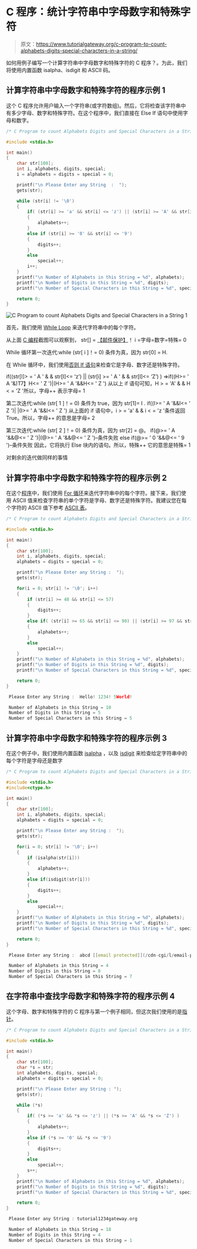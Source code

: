 # C 程序：统计字符串中字母数字和特殊字符

> 原文：<https://www.tutorialgateway.org/c-program-to-count-alphabets-digits-special-characters-in-a-string/>

如何用例子编写一个计算字符串中字母数字和特殊字符的 C 程序？。为此，我们将使用内置函数 isalpha、isdigit 和 ASCII 码。

## 计算字符串中字母数字和特殊字符的程序示例 1

这个 C 程序允许用户输入一个字符串(或字符数组)。然后，它将检查该字符串中有多少字母、数字和特殊字符。在这个程序中，我们直接在 Else If 语句中使用字母和数字。

```c
/* C Program to count Alphabets Digits and Special Characters in a String */

#include <stdio.h>

int main()
{
  	char str[100];
  	int i, alphabets, digits, special;
  	i = alphabets = digits = special = 0;

  	printf("\n Please Enter any String  :  ");
  	gets(str);

  	while (str[i] != '\0')
  	{
  		if( (str[i] >= 'a' && str[i] <= 'z') || (str[i] >= 'A' && str[i] <= 'Z') )
  		{
  			alphabets++;  	
 		}
  		else if (str[i] >= '0' && str[i] <= '9')
  		{
  			digits++;  	
  		}    
  		else
    		special++;
    	i++;
	}
    printf("\n Number of Alphabets in this String = %d", alphabets);  
	printf("\n Number of Digits in this String = %d", digits);  
	printf("\n Number of Special Characters in this String = %d", special);  	

  	return 0;
}
```

![C Program to count Alphabets Digits and Special Characters in a String 1](img/85f56453d2e60f616cfea7d4190149e5.png)

首先，我们使用 [While Loop](https://www.tutorialgateway.org/while-loop-in-c/) 来迭代字符串中的每个字符。

从上面 [C 编程](https://www.tutorialgateway.org/c-programming/)截图可以观察到，
str[] = [【邮件保护】](/cdn-cgi/l/email-protection)！
i =字母=数字=特殊= 0

While 循环第一次迭代:while (str[ i ]！= 0)
条件为真，因为 str[0] = H.

在 While 循环中，我们使用[否则 If 语句](https://www.tutorialgateway.org/if-else-statement-in-c/)来检查它是字母、数字还是特殊字符。

if((str[I]> = ' A ' & & str[I]<= ‘z’) || (str[i] >= ' A ' & & str[I]<= ‘Z’) )
=>if((H>= ' A '&)T7】H<= ' Z ')|(H>= ' A '&&H<= ' Z ')
从以上 if 语句可知，H > = 'A' & & H < = 'Z '所以，字母++
表示字母= 1

第二次迭代:while (str[ 1 ]！= 0)
条件为 true，因为 str[1]= I .
if((I>= ' A '&&I<= ' Z ')| |(I>= ' A '&&I<= ' Z ')
从上面的 if 语句中，i > = 'a' & & i < = 'z '条件返回 True。所以，字母++
的意思是字母= 2

第三次迭代:while (str[ 2 ]！= 0)
条件为真，因为 str[2] = @。
if(@>= ' A '&&@<= ' Z ')|(@>= ' A '&&@<= ' Z ')–条件失败
else if(@>= ' 0 '&&@<= ' 9 ')–条件失败
因此，它将执行 Else 块内的语句。所以，特殊++
它的意思是特殊= 1

对剩余的迭代做同样的事情

## 计算字符串中字母数字和特殊字符的程序示例 2

在这个[程序](https://www.tutorialgateway.org/c-programming-examples/)中，我们使用 [For 循环](https://www.tutorialgateway.org/for-loop-in-c-programming/)来迭代字符串中的每个字符。接下来，我们使用 ASCII 值来检查字符串的单个字符是字母、数字还是特殊字符。我建议您在每个字符的 ASCII 值下参考 [ASCII 表](https://www.tutorialgateway.org/ascii-table/)。

```c
/* C Program to count Alphabets Digits and Special Characters in a String */

#include <stdio.h>

int main()
{
  	char str[100];
  	int i, alphabets, digits, special;
  	alphabets = digits = special = 0;

  	printf("\n Please Enter any String :  ");
  	gets(str);

  	for(i = 0; str[i] != '\0'; i++)
  	{
  		if (str[i] >= 48 && str[i] <= 57)
  		{
  			digits++;  	
 		}
  		else if( (str[i] >= 65 && str[i] <= 90) || (str[i] >= 97 && str[i] <= 122) )
  		{
  			alphabets++; 	
  		}    
  		else
    		special++;
	}
    printf("\n Number of Alphabets in this String = %d", alphabets);  
	printf("\n Number of Digits in this String = %d", digits);  
	printf("\n Number of Special Characters in this String = %d", special);  	

  	return 0;
}
```

```c
 Please Enter any String :  Hello! 1234! 5World!

 Number of Alphabets in this String = 10
 Number of Digits in this String = 5
 Number of Special Characters in this String = 5
```

## 计算字符串中字母数字和特殊字符的程序示例 3

在这个例子中，我们使用内置函数 [isalpha](https://www.tutorialgateway.org/isalpha-in-c-programming/) ，以及 [isdigit](https://www.tutorialgateway.org/isdigit-in-c-programming/) 来检查给定字符串中的每个字符是字母还是数字

```c
/* C Program to count Alphabets Digits and Special Characters in a String */

#include <stdio.h>
#include<ctype.h>

int main()
{
  	char str[100];
  	int i, alphabets, digits, special;
  	alphabets = digits = special = 0;

  	printf("\n Please Enter any String :  ");
  	gets(str);

  	for(i = 0; str[i] != '\0'; i++)
  	{
  		if (isalpha(str[i]))
  		{
  			alphabets++;  	
 		}
  		else if(isdigit(str[i]))
  		{
  			digits++; 	
  		}    
  		else
    		special++;
	}
    printf("\n Number of Alphabets in this String = %d", alphabets);  
	printf("\n Number of Digits in this String = %d", digits);  
	printf("\n Number of Special Characters in this String = %d", special);  	

  	return 0;
}
```

```c
 Please Enter any String :  abcd [[email protected]](/cdn-cgi/l/email-protection)#$ 14789235

 Number of Alphabets in this String = 4
 Number of Digits in this String = 8
 Number of Special Characters in this String = 7
```

## 在字符串中查找字母数字和特殊字符的程序示例 4

这个字母、数字和特殊字符的 C 程序与第一个例子相同，但这次我们使用的是[指针](https://www.tutorialgateway.org/pointers-in-c/)。

```c
/* C Program to count Alphabets Digits and Special Characters in a String */

#include <stdio.h>

int main()
{
  	char str[100];
  	char *s = str;
  	int alphabets, digits, special;
  	alphabets = digits = special = 0;

  	printf("\n Please Enter any String : ");
  	gets(str);

  	while (*s)
  	{
  		if( (*s >= 'a' && *s <= 'z') || (*s >= 'A' && *s <= 'Z') )
  		{
  			alphabets++;  	
 		}
  		else if (*s >= '0' && *s <= '9')
  		{
  			digits++;  	
  		}    
  		else
    		special++;
    	s++;
	}
    printf("\n Number of Alphabets in this String = %d", alphabets);  
	printf("\n Number of Digits in this String = %d", digits);  
	printf("\n Number of Special Characters in this String = %d", special);  	

  	return 0;
}
```

```c
 Please Enter any String : tutorial1234gateway.org

 Number of Alphabets in this String = 18
 Number of Digits in this String = 4
 Number of Special Characters in this String = 1
```